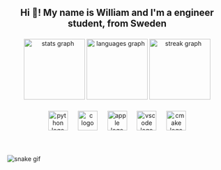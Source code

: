 <h2 align="center">Hi 👋! My name is William and I'm a engineer student, from Sweden</h2>

###

<div align="center">
  <img src="https://github-readme-stats.vercel.app/api?username=WilleGyr&hide_title=false&hide_rank=false&show_icons=true&include_all_commits=true&count_private=true&disable_animations=false&theme=dracula&locale=en&hide_border=false" height="140" alt="stats graph"  />
  <img src="https://github-readme-stats.vercel.app/api/top-langs?username=WilleGyr&locale=en&hide_title=false&layout=compact&card_width=320&langs_count=5&theme=dracula&hide_border=false" height="140" alt="languages graph"  />
  <img src="https://streak-stats.demolab.com?user=WilleGyr&locale=en&mode=weekly&theme=dracula&hide_border=false&border_radius=5" height="140" alt="streak graph"  />
</div>

###

<div align="center">
  <img src="https://cdn.jsdelivr.net/gh/devicons/devicon/icons/python/python-original.svg" height="45" alt="python logo"  />
  <img width="15" />
  <img src="https://cdn.jsdelivr.net/gh/devicons/devicon/icons/c/c-original.svg" height="45" alt="c logo"  />
  <img width="15" />
  <img src="https://cdn.simpleicons.org/apple/000000" height="45" alt="apple logo"  />
  <img width="15" />
  <img src="https://skillicons.dev/icons?i=vscode" height="45" alt="vscode logo"  />
  <img width="15" />
  <img src="https://skillicons.dev/icons?i=cmake" height="45" alt="cmake logo"  />
</div>

###

<br clear="both">

![snake gif](https://github.com/WilleGyr/WilleGyr/blob/output/github-contribution-grid-snake.gif)

###
